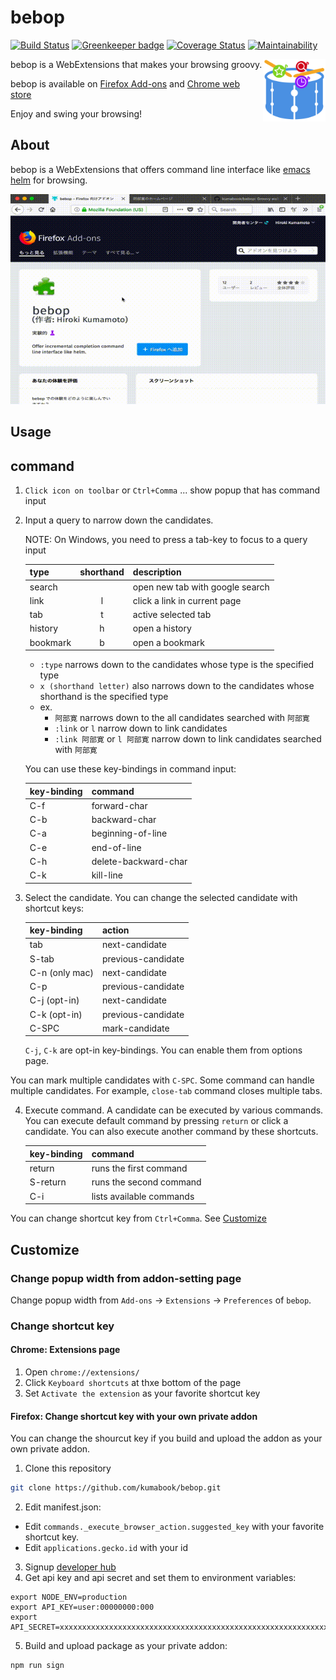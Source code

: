 bebop
=====

[![Build Status](https://travis-ci.org/kumabook/bebop.svg?branch=master)](https://travis-ci.org/kumabook/bebop)
[![Greenkeeper badge](https://badges.greenkeeper.io/kumabook/bebop.svg)](https://greenkeeper.io/)
[![Coverage Status](https://coveralls.io/repos/github/kumabook/bebop/badge.svg?branch=master)](https://coveralls.io/github/kumabook/bebop?branch=master)
[![Maintainability](https://api.codeclimate.com/v1/badges/739ecb729336efef52b8/maintainability)](https://codeclimate.com/github/kumabook/bebop/maintainability)

<img height="100" src="bebop.png" align="right">

bebop is a WebExtensions that makes your browsing groovy.

bebop is available on [Firefox Add-ons][] and [Chrome web store][]

Enjoy and swing your browsing!

About
-----


bebop is a WebExtensions that offers command line interface like
[emacs helm](https://github.com/emacs-helm/helm) for browsing.


![Demo](./demo.gif)

Usage
-----

## command

1. `Click icon on toolbar` or `Ctrl+Comma` ... show popup that has command input
2. Input a query to narrow down the candidates.

    NOTE: On Windows, you need to press a tab-key to focus to a query input

    | type        | shorthand | description                     |
    |:------------|:---------:|:------------------------------- |
    | search      |           | open new tab with google search |
    | link        | l         | click a link in current page    |
    | tab         | t         | active selected tab             |
    | history     | h         | open a history                  |
    | bookmark    | b         | open a bookmark                 |

    - `:type` narrows down to the candidates whose type is the specified type
    - `x (shorthand letter)` also narrows down to the candidates whose shorthand is the specified type
    - ex.
      - `阿部寛` narrows down to the all candidates searched with `阿部寛`
      - `:link` or `l` narrow down to link candidates
      - `:link 阿部寛` or `l 阿部寛` narrow down to link candidates searched with `阿部寛`

    You can use these key-bindings in command input:

    | key-binding | command              |
    |:------------|:-------------------- |
    | C-f         | forward-char         |
    | C-b         | backward-char        |
    | C-a         | beginning-of-line    |
    | C-e         | end-of-line          |
    | C-h         | delete-backward-char |
    | C-k         | kill-line            |


3. Select the candidate. You can change the selected candidate with shortcut keys:

    | key-binding    | action               |
    |:---------------|:-------------------- |
    | tab            | next-candidate       |
    | S-tab          | previous-candidate   |
    | C-n (only mac) | next-candidate       |
    | C-p            | previous-candidate   |
    | C-j (opt-in)   | next-candidate       |
    | C-k (opt-in)   | previous-candidate   |
    | C-SPC          | mark-candidate       |

    `C-j`, `C-k` are opt-in key-bindings. You can enable them from options page.


 You can mark multiple candidates with `C-SPC`.
 Some command can handle multiple candidates.
 For example, `close-tab` command closes multiple tabs.


4. Execute command. A candidate can be executed by various commands.
    You can execute default command by pressing `return` or click a candidate.
    You can also execute another command by these shortcuts.

    | key-binding | command                  |
    |:------------|:------------------------ |
    | return      | runs the first command   |
    | S-return    | runs the second command  |
    | C-i         | lists available commands |


You can change shortcut key from `Ctrl+Comma`.
See [Customize](#change-shortcut-key-with-your-own-private-addon)

## Customize

### Change popup width from addon-setting page

Change popup width from `Add-ons` -> `Extensions` -> `Preferences` of `bebop`.


### Change shortcut key

#### Chrome: Extensions page

1. Open `chrome://extensions/`
2. Click `Keyboard shortcuts` at thxe bottom of the page
3. Set `Activate the extension` as your favorite shortcut key

#### Firefox: Change shortcut key with your own private addon

You can change the shourcut key if you build and upload the addon as your own private addon.

1. Clone this repository

```sh
git clone https://github.com/kumabook/bebop.git

```

2. Edit manifest.json:

- Edit `commands._execute_browser_action.suggested_key`  with your favorite shortcut key.
- Edit `applications.gecko.id` with your id

3. Signup [developer hub](https://addons.mozilla.org/en-US/developers/addon/)
4. Get api key and api secret and set them to environment variables:

```
export NODE_ENV=production
export API_KEY=user:00000000:000
export API_SECRET=xxxxxxxxxxxxxxxxxxxxxxxxxxxxxxxxxxxxxxxxxxxxxxxxxxxxxxxxxxxxxxxx
```

5. Build and upload package as your private addon:

```
npm run sign
```

[Firefox Add-ons]:  https://addons.mozilla.org/ja/firefox/addon/bebop/
[Chrome web store]: https://chrome.google.com/webstore/detail/bebop/idiejicnogeolaeacihfjleoakggbdid
